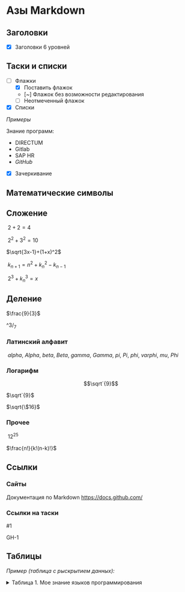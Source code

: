 # Азы Markdown
## Заголовки
- [x] Заголовки 6 уровней

## Таски и списки
- [ ] Флажки
  - [x] Поставить флажок
  - [~] Флажок без возможности редактирования
  - [ ] Неотмеченный флажок
- [x] Списки

*Примеры*

Знание программ:
* DIRECTUM
* Gitlab
* SAP HR
* *GitHub*

- [x] Зачеркивание 

## Математические символы
<!--Добавить новык символы--> 
## Сложение
$\ 2+2=4$

$\ 2^2+3^2=10$

$\sqrt{3x-1}+(1+x)^2$

$\ k_{n+1} = n^2 + k_n^2 - k_{n-1}$

$\ 2^3 + k_n^3 = x$

## Деление

$\frac{9}{3}$

$\^3/_7$

### Латинский алфавит
$\ alpha, \ Alpha, \ beta, \ Beta, \ gamma, \ Gamma, \ pi, \ Pi, \ phi, \ varphi, \ mu, \ Phi$
### Логарифм
```math
\sqrt`{9}
```
$\sqrt`{9}$

$\sqrt{\$16}$

### Прочее

$\ 12^{25}$

$\frac{n!}{k!(n-k)!}$

## Ссылки
### Сайты
Документация по Markdown https://docs.github.com/ 

### Ссылки на таски

#1

GH-1

## Таблицы

*Пример (таблица с рыскрытием данных):*

<details>

<summary>Таблица 1. Мое знание языков программирования</summary>

Язык   | Да/Нет |
----------:| ------- |
Javascript | Нет     |
Python     | Нет     |
SQL       | Нет     |
    
<details>

*Пример (простое оформление):*

Таблица 2. Мое знание языков программирования
Язык        | Да/Нет |
----------:| ------- |
Javascript | Нет     |
Python     | Нет     |
 SQL       | Нет     |
  
 <!--Решить проблемы с таблицей--> 
  
## Цитаты  
 
*Пример*:
---
> Python-это язык компьютерного программирования, часто используемый для создания веб-сайтов и программного обеспечения, автоматизации задач и проведения анализа 
> данных.
  
— IQBI (Сайт vc.ru)


